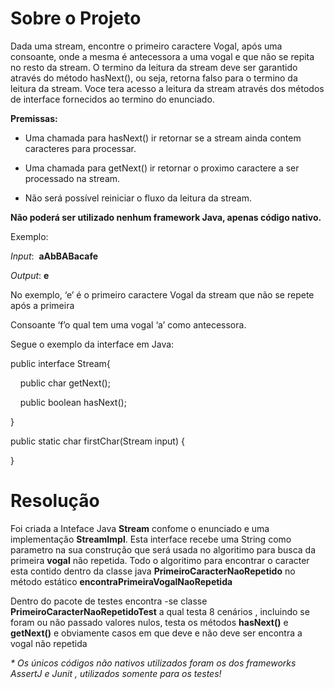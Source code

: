 # Sobre o Projeto 

Dada uma stream, encontre o primeiro caractere Vogal, após uma consoante,
onde a mesma é antecessora a uma vogal e que não se repita no resto da stream. O
termino da leitura da stream deve ser garantido através do método hasNext(), ou
seja, retorna falso para o termino da leitura da stream. Voce tera acesso a leitura da
stream através dos métodos de interface fornecidos ao termino do enunciado. 

**Premissas:**

- Uma chamada para hasNext() ir retornar se a stream ainda contem caracteres para processar.

- Uma chamada para getNext() ir retornar o proximo caractere a ser processado na stream.

- Não será possível reiniciar o fluxo da leitura da stream.

**Não poderá ser utilizado nenhum framework Java, apenas código nativo.**

Exemplo:

_Input_:  **aAbBABacafe**

_Output_: **e**

No exemplo, ‘e’ é o primeiro caractere Vogal da stream que não se repete após a primeira

Consoante ‘f’o qual tem uma vogal ‘a’ como antecessora.

Segue o exemplo da interface em Java:

public interface Stream{

    public char getNext();

    public boolean hasNext();

}

public static char firstChar(Stream input) {

}

# Resolução

Foi criada a Inteface Java **Stream** confome o enunciado e uma implementação **StreamImpl**. 
Esta interface recebe uma String como parametro na sua construção que será usada no algoritimo para busca da primeira 
**vogal** não repetida.
Todo o algoritimo para encontrar o caracter esta contido dentro da classe java **PrimeiroCaracterNaoRepetido** no método
estático **encontraPrimeiraVogalNaoRepetida**

Dentro do pacote de testes encontra -se classe **PrimeiroCaracterNaoRepetidoTest** a qual testa 8 cenários , incluindo se foram
ou não passado valores nulos, testa os métodos **hasNext()** e **getNext()** e obviamente casos em que deve e não deve 
ser encontra a vogal não repetida

_* Os únicos códigos não nativos utilizados foram os dos frameworks AssertJ e Junit , utilizados somente para os testes!_






